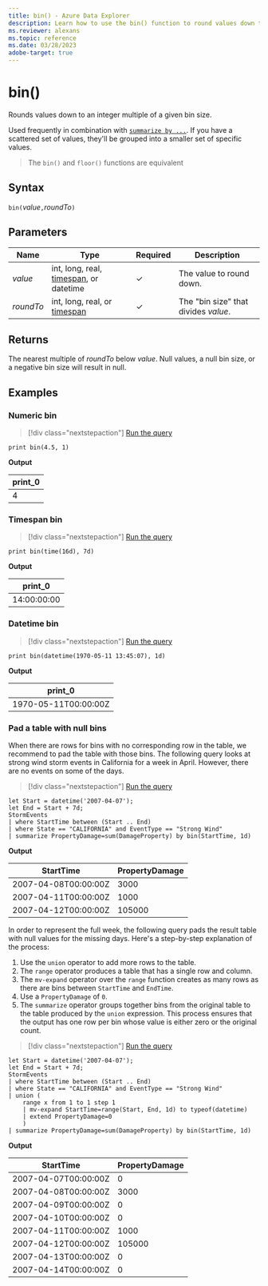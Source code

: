 ```yaml
---
title: bin() - Azure Data Explorer
description: Learn how to use the bin() function to round values down to an integer multiple of a given bin size. 
ms.reviewer: alexans
ms.topic: reference
ms.date: 03/28/2023
adobe-target: true
---
```

# bin()

Rounds values down to an integer multiple of a given bin size.

Used frequently in combination with [`summarize by ...`](./summarizeoperator.md).
If you have a scattered set of values, they'll be grouped into a smaller set of specific values.

> The `bin()` and `floor()` functions are equivalent

## Syntax

`bin(`*value*`,`*roundTo*`)`

## Parameters

| Name | Type | Required | Description |
|--|--|--|--|
| *value* |  int, long, real, [timespan](scalar-data-types/timespan.md), or datetime | &check; | The value to round down. |
| *roundTo* |  int, long, real, or [timespan](scalar-data-types/timespan.md) | &check; | The "bin size" that divides *value*. |

## Returns

The nearest multiple of *roundTo* below *value*. Null values, a null bin size, or a negative bin size will result in null.

## Examples

### Numeric bin

> [!div class="nextstepaction"]
> <a href="https://dataexplorer.azure.com/clusters/help/databases/Samples?query=H4sIAAAAAAAAAysoyswrUUjKzNMw0TPVUTDUBACk1J4hEQAAAA==" target="_blank">Run the query</a>

```kusto
print bin(4.5, 1)
```

**Output**

|print_0|
|--|
|4|

### Timespan bin

> [!div class="nextstepaction"]
> <a href="https://dataexplorer.azure.com/clusters/help/databases/Samples?query=H4sIAAAAAAAAAysoyswrUUjKzNMoycxN1TA0S9HUUTBP0QQAELu46BgAAAA=" target="_blank">Run the query</a>

```kusto
print bin(time(16d), 7d)
```

**Output**

|print_0|
|--|
|14:00:00:00|

### Datetime bin

> [!div class="nextstepaction"]
> <a href="https://dataexplorer.azure.com/clusters/help/databases/Samples?query=H4sIAAAAAAAAAysoyswrUUjKzNNISSxJLcnMTdUwtDQ30DUw1TU0VDA0tjIxtTIw19RRMEzRBADBlT+OLAAAAA==" target="_blank">Run the query</a>

```kusto
print bin(datetime(1970-05-11 13:45:07), 1d)
```

**Output**

|print_0|
|--|
|1970-05-11T00:00:00Z|

### Pad a table with null bins

When there are rows for bins with no corresponding row in the table, we recommend to pad the table with those bins. The following query looks at strong wind storm events in California for a week in April. However, there are no events on some of the days.

> [!div class="nextstepaction"]
> <a href="https://dataexplorer.azure.com/clusters/help/databases/Samples?query=H4sIAAAAAAAAA02OQQuCQBCF7/6KwYtKKRaBB9mDlIEQFRl0XtnBBHeVdUqMfnxbS9Ft4Pvee9MiQUlcEzAQnJAaib63jOMkjFdhnHhB6rTGyZUwhjVnkIjUKanTMr+josF5wnhFjZafTQVUSCOiAt9GoujdEPyLhMAYuOtsV2wPp32RucDNyKfxPPWWlqQ7VcOlUcI14eEmJdfNA+Goux41TRsueY3MAN+eXxBANUHVKP/30xwWIngBzQQjwPAAAAA=" target="_blank">Run the query</a>

```kusto
let Start = datetime('2007-04-07');
let End = Start + 7d;
StormEvents
| where StartTime between (Start .. End)
| where State == "CALIFORNIA" and EventType == "Strong Wind"
| summarize PropertyDamage=sum(DamageProperty) by bin(StartTime, 1d)
```

**Output**

|StartTime|PropertyDamage|
|--|--|
|2007-04-08T00:00:00Z|3000|
|2007-04-11T00:00:00Z|1000|
|2007-04-12T00:00:00Z|105000|

In order to represent the full week, the following query pads the result table with null values for the missing days. Here's a step-by-step explanation of the process:

1. Use the `union` operator to add more rows to the table.
1. The `range` operator produces a table that has a single row and column.
1. The `mv-expand` operator over the `range` function creates as many rows as there are bins between `StartTime` and `EndTime`.
1. Use a `PropertyDamage` of `0`.
1. The `summarize` operator groups together bins from the original table to the table produced by the `union` expression. This process ensures that the output has one row per bin whose value is either zero or the original count.

> [!div class="nextstepaction"]
> <a href="https://dataexplorer.azure.com/clusters/help/databases/Samples?query=H4sIAAAAAAAAA12QQWuDQBCF7/6Kh5cojUFLIYfgIbQpBEpbaqDnFSdWyO7KOkm05Md3dJtQuodl4b33zZs9EKNg5Rg5KsXEjaZodp+myyR9SNLlLF4FB/FsTCUO77zDsloFBVunNycy3AUXnL/Ikdd3gkBJfCYyiHxksRgJ8V8jE/Ic4eP6Zfv89vG6XYdQMmQi7obWqwU7a2p8NqYKJXw0jRVmADlOmZrQY++sRga2cnVMLbJJvkCfEurbkXmrlU8h32k+Npojq+IxyzLR7qPrF8S/DOqZBPDubEuOhyelVU15OqnjNt1Ra+Wab/pvESHyz6sQoxxQNia6tZmG/wDAjjX+gQEAAA==" target="_blank">Run the query</a>

```kusto
let Start = datetime('2007-04-07');
let End = Start + 7d;
StormEvents
| where StartTime between (Start .. End)
| where State == "CALIFORNIA" and EventType == "Strong Wind"
| union (
    range x from 1 to 1 step 1
    | mv-expand StartTime=range(Start, End, 1d) to typeof(datetime)
    | extend PropertyDamage=0
    )
| summarize PropertyDamage=sum(DamageProperty) by bin(StartTime, 1d)
```

**Output**

|StartTime|PropertyDamage|
|--|--|
|2007-04-07T00:00:00Z|0|
|2007-04-08T00:00:00Z|3000|
|2007-04-09T00:00:00Z|0|
|2007-04-10T00:00:00Z|0|
|2007-04-11T00:00:00Z|1000|
|2007-04-12T00:00:00Z|105000|
|2007-04-13T00:00:00Z|0|
|2007-04-14T00:00:00Z|0|
